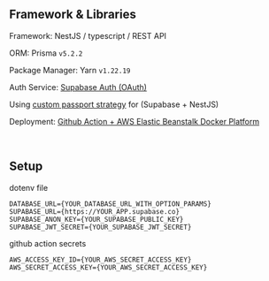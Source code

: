 ## Framework & Libraries

Framework: NestJS / typescript / REST API

ORM: Prisma `v5.2.2`

Package Manager: Yarn `v1.22.19`

Auth Service: [Supabase Auth (OAuth)](https://supabase.com/auth)

Using [custom passport strategy](https://blog.iamstarcode.com/using-supabase-authentication-in-nestjs) for (Supabase + NestJS)

Deployment: [Github Action + AWS Elastic Beanstalk Docker Platform](https://github.com/marketplace/actions/beanstalk-deploy)

<br/>

## Setup

dotenv file

```
DATABASE_URL={YOUR_DATABASE_URL_WITH_OPTION_PARAMS}
SUPABASE_URL={https://YOUR_APP.supabase.co}
SUPABASE_ANON_KEY={YOUR_SUPABASE_PUBLIC_KEY}
SUPABASE_JWT_SECRET={YOUR_SUPABASE_JWT_SECRET}
```

github action secrets

```
AWS_ACCESS_KEY_ID={YOUR_AWS_SECRET_ACCESS_KEY}
AWS_SECRET_ACCESS_KEY={YOUR_AWS_SECRET_ACCESS_KEY}
```
